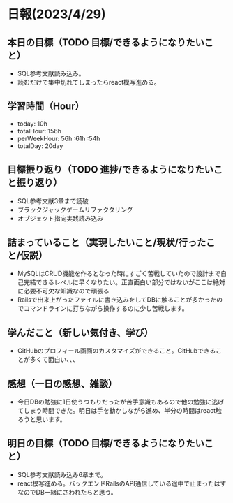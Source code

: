 # 日報(2023/4/29)

## 本日の目標（TODO 目標/できるようになりたいこと）

- SQL参考文献読み込み。
- 読むだけで集中切れてしまったらreact模写進める。

## 学習時間（Hour）
- today: 10h
- totalHour: 156h
- perWeekHour: 56h :61h :54h
- totalDay: 20day

## 目標振り返り（TODO 進捗/できるようになりたいこと振り返り）

- SQL参考文献3章まで読破
- ブラックジャックゲームリファクタリング
- オブジェクト指向実践読み込み

## 詰まっていること（実現したいこと/現状/行ったこと/仮説）

- MySQLはCRUD機能を作るとなった時にすごく苦戦していたので設計まで自己完結できるレベルに早くなりたい。正直面白い部分ではないがここは絶対に必要不可欠な知識なので頑張る
- Railsで出来上がったファイルに書き込みをしてDBに触ることが多かったのでコマンドラインに打ちながら操作するのに少し苦戦します。

## 学んだこと（新しい気付き、学び）

- GitHubのプロフィール画面のカスタマイズができること。GitHubできることが多くて面白い、、、

## 感想（一日の感想、雑談）

- 今日DBの勉強に1日使うつもりだったが苦手意識もあるので他の勉強に逃げてしまう時間できた。明日は手を動かしながら進め、半分の時間はreact触ろうと思います。

## 明日の目標（TODO 目標/できるようになりたいこと）

- SQL参考文献読み込み6章まで。
- react模写進める。バックエンドRailsのAPI通信している途中で止まったはずなのでDB一緒にさわれたらと思う。